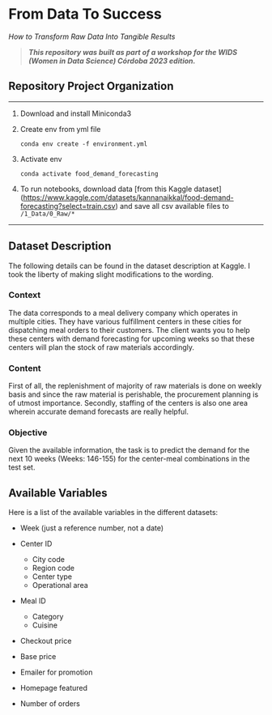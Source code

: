 # From Data To Success
*How to Transform Raw Data Into Tangible Results*

> ***This repository was built as part of a workshop for the WIDS (Women in Data Science) Córdoba 2023 edition.***

## Repository Project Organization

------------------

1. Download and install Miniconda3

2. Create env from yml file

    ```shell
    conda env create -f environment.yml
    ```

3. Activate env

    ```shell
    conda activate food_demand_forecasting
    ```

4. To run notebooks, download data [from this Kaggle dataset] (<https://www.kaggle.com/datasets/kannanaikkal/food-demand-forecasting?select=train.csv>) and save all csv available files to `/1_Data/0_Raw/*`

---------------

## Dataset Description

The following details can be found in the dataset description at Kaggle. I took the liberty of making slight modifications to the wording.

### Context
The data corresponds to a meal delivery company which operates in multiple cities. They have various fulfillment centers in these cities for dispatching meal orders to their customers. The client wants you to help these centers with demand forecasting for upcoming weeks so that these centers will plan the stock of raw materials accordingly.

### Content
First of all, the replenishment of majority of raw materials is done on weekly basis and since the raw material is perishable, the procurement planning is of utmost importance. Secondly, staffing of the centers is also one area wherein accurate demand forecasts are really helpful.

### Objective
Given the available information, the task is to predict the demand for the next 10 weeks (Weeks: 146-155) for the center-meal combinations in the test set.

## Available Variables
Here is a list of the available variables in the different datasets:

- Week (just a reference number, not a date)
- Center ID
    
    - City code
    - Region code
    - Center type
    - Operational area

- Meal ID
    
    - Category
    - Cuisine

- Checkout price
- Base price
- Emailer for promotion
- Homepage featured
- Number of orders